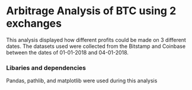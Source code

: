 # Arbitrage Analysis of BTC using 2 exchanges
This analysis displayed how different profits could be made on 3 different dates. The datasets used were collected from the Bitstamp and Coinbase between the dates of 01-01-2018 and 04-01-2018.
### Libaries and dependencies
Pandas, pathlib, and matplotlib were used during this analysis